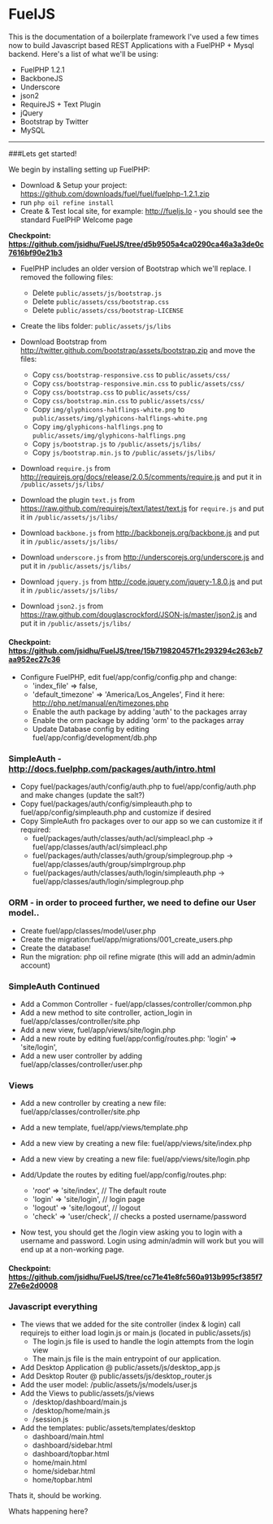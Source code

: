 # FuelJS

This is the documentation of a boilerplate framework I've used a few times now to build Javascript based REST Applications with a FuelPHP + Mysql backend. Here's a list of what we'll be using:

* FuelPHP 1.2.1
* BackboneJS
* Underscore
* json2
* RequireJS + Text Plugin
* jQuery
* Bootstrap by Twitter
* MySQL

***

###Lets get started!

We begin by installing setting up FuelPHP:

* Download & Setup your project: <https://github.com/downloads/fuel/fuel/fuelphp-1.2.1.zip>  
* run ```php oil refine install```  
* Create & Test local site, for example: http://fueljs.lo - you should see the standard FuelPHP Welcome page  

**Checkpoint: <https://github.com/jsidhu/FuelJS/tree/d5b9505a4ca0290ca46a3a3de0c7616bf90e21b3>**

* FuelPHP includes an older version of Bootstrap which we'll replace. I removed the following files:
    * Delete ```public/assets/js/bootstrap.js```
   	* Delete ```public/assets/css/bootstrap.css```
   	* Delete ```public/assets/css/bootstrap-LICENSE```
* Create the libs folder: ```public/assets/js/libs```
* Download Bootstrap from <http://twitter.github.com/bootstrap/assets/bootstrap.zip> and move the files:
	* Copy ```css/bootstrap-responsive.css``` to ```public/assets/css/```
	* Copy ```css/bootstrap-responsive.min.css``` to ```public/assets/css/```
	* Copy ```css/bootstrap.css``` to ```public/assets/css/```
	* Copy ```css/bootstrap.min.css``` to ```public/assets/css/```
	* Copy ```img/glyphicons-halflings-white.png``` to ```public/assets/img/glyphicons-halflings-white.png```
	* Copy ```img/glyphicons-halflings.png``` to ```public/assets/img/glyphicons-halflings.png```
	* Copy ```js/bootstrap.js``` to ```/public/assets/js/libs/```
	* Copy ```js/bootstrap.min.js``` to ```/public/assets/js/libs/```

* Download ```require.js``` from <http://requirejs.org/docs/release/2.0.5/comments/require.js> and put it in ```/public/assets/js/libs/```
* Download the plugin ```text.js``` from <https://raw.github.com/requirejs/text/latest/text.js> for ```require.js``` and put it in ```/public/assets/js/libs/```
* Download ```backbone.js``` from <http://backbonejs.org/backbone.js> and put it in ```/public/assets/js/libs/```
* Download ```underscore.js``` from <http://underscorejs.org/underscore.js> and put it in ```/public/assets/js/libs/```
* Download ```jquery.js``` from <http://code.jquery.com/jquery-1.8.0.js> and put it in ```/public/assets/js/libs/```
* Download ```json2.js``` from <https://raw.github.com/douglascrockford/JSON-js/master/json2.js> and put it in ```/public/assets/js/libs/```

#### Checkpoint: https://github.com/jsidhu/FuelJS/tree/15b719820457f1c293294c263cb7aa952ec27c36

* Configure FuelPHP, edit fuel/app/config/config.php and change:
    * 'index_file'  => false,
    * 'default_timezone'   => 'America/Los_Angeles',   Find it here: http://php.net/manual/en/timezones.php
    * Enable the auth package by adding 'auth' to the packages array
    * Enable the orm package by adding 'orm' to the packages array
    * Update Database config by editing fuel/app/config/development/db.php

### SimpleAuth - http://docs.fuelphp.com/packages/auth/intro.html
* Copy fuel/packages/auth/config/auth.php to fuel/app/config/auth.php and make changes (update the salt?)
* Copy fuel/packages/auth/config/simpleauth.php to fuel/app/config/simpleauth.php and customize if desired
* Copy SimpleAuth fro packages over to our app so we can customize it if required:
    * fuel/packages/auth/classes/auth/acl/simpleacl.php -> fuel/app/classes/auth/acl/simpleacl.php
    * fuel/packages/auth/classes/auth/group/simplegroup.php -> fuel/app/classes/auth/group/simplrgroup.php
    * fuel/packages/auth/classes/auth/login/simpleauth.php -> fuel/app/classes/auth/login/simplegroup.php

### ORM - in order to proceed further, we need to define our User model..
* Create fuel/app/classes/model/user.php
* Create the migration:fuel/app/migrations/001_create_users.php
* Create the database!
* Run the migration: php oil refine migrate (this will add an admin/admin account)

### SimpleAuth Continued
* Add a Common Controller - fuel/app/classes/controller/common.php
* Add a new method to site controller, action_login in fuel/app/classes/controller/site.php
* Add a new view, fuel/app/views/site/login.php
* Add a new route by editing fuel/app/config/routes.php: 'login'   => 'site/login',
* Add a new user controller by adding fuel/app/classes/controller/user.php

### Views
* Add a new controller by creating a new file: fuel/app/classes/controller/site.php
* Add a new template, fuel/app/views/template.php
* Add a new view by creating a new file: fuel/app/views/site/index.php
* Add a new view by creating a new file: fuel/app/views/site/login.php
* Add/Update the routes by editing fuel/app/config/routes.php:
    * '_root_'  => 'site/index',   // The default route
    * 'login'   => 'site/login',   // login page
    * 'logout'  => 'site/logout', // logout
    * 'check'   => 'user/check',   // checks a posted username/password

* Now test, you should get the /login view asking you to login with a username and password. Login using admin/admin will work but you will end up at a non-working page.

#### Checkpoint: https://github.com/jsidhu/FuelJS/tree/cc71e41e8fc560a913b995cf385f727e6e2d0008

### Javascript everything
* The views that we added for the site controller (index & login) call requirejs to either load login.js or main.js (located in public/assets/js)
    * The login.js file is used to handle the login attempts from the login view
    * The main.js file is the main entrypoint of our application.
* Add Desktop Application @ public/assets/js/desktop_app.js
* Add Desktop Router @ public/assets/js/desktop_router.js
* Add the user model: /public/assets/js/models/user.js
* Add the Views to public/assets/js/views
    * /desktop/dashboard/main.js
    * /desktop/home/main.js
    * /session.js
* Add the templates: public/assets/templates/desktop
    * dashboard/main.html
    * dashboard/sidebar.html
    * dashboard/topbar.html
    * home/main.html
    * home/sidebar.html
    * home/topbar.html

Thats it, should be working.

Whats happening here?
